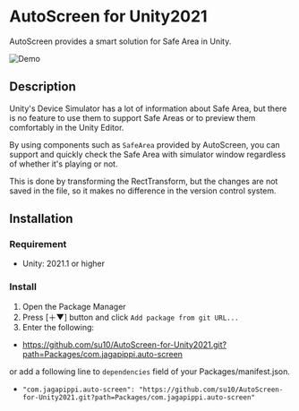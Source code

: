 # AutoScreen for Unity2021

AutoScreen provides a smart solution for Safe Area in Unity.

![Demo](https://user-images.githubusercontent.com/47236995/129486823-d767ad45-5f12-4799-a747-820441f437ff.gif)

## Description

Unity's Device Simulator has a lot of information about Safe Area, but there is no feature to use them to support Safe Areas or to preview them comfortably in the Unity Editor.

By using components such as `SafeArea` provided by AutoScreen, you can support and quickly check the Safe Area with simulator window regardless of whether it's playing or not.

This is done by transforming the RectTransform, but the changes are not saved in the file, so it makes no difference in the version control system.

## Installation

### Requirement

* Unity: 2021.1 or higher

### Install

1. Open the Package Manager
1. Press \[＋▼\] button and click `Add package from git URL...`
1. Enter the following:
  * https://github.com/su10/AutoScreen-for-Unity2021.git?path=Packages/com.jagapippi.auto-screen

or add a following line to `dependencies` field of your Packages/manifest.json.

* `"com.jagapippi.auto-screen": "https://github.com/su10/AutoScreen-for-Unity2021.git?path=Packages/com.jagapippi.auto-screen"`
